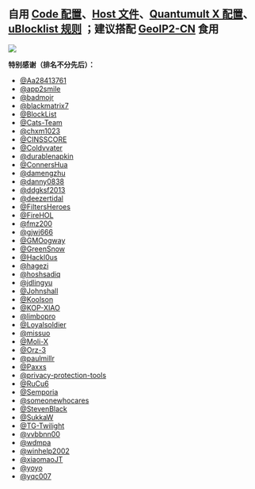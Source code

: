 ## 自用 [Code 配置](https://raw.githubusercontent.com/ElementRef/AboutConfig/main/conf/vscode.settings.json)、[Host 文件](https://raw.githubusercontent.com/ElementRef/AboutConfig/main/filter/element.ref.reject.dohosts.ini)、[Quantumult X 配置](https://raw.githubusercontent.com/ElementRef/AboutConfig/main/conf/quantumult.x.conf)、[uBlocklist 规则](https://raw.githubusercontent.com/ElementRef/AboutConfig/main/filter/element.ref.ublock.mixture.ini) ；建议搭配 [GeoIP2-CN](https://github.com/Hackl0us/GeoIP2-CN) 食用

![](https://profile-counter.glitch.me/ElementRef-plugins/count.svg)

<!-- ![](https://github-profile-summary-cards.vercel.app/api/cards/profile-details?username=ElementRef&theme=nord_dark) -->

**特别感谢（排名不分先后）：**

- [@Aa28413761](https://t.me/s/Aa28413761)
- [@app2smile](https://github.com/app2smile/rules)
- [@badmojr](https://github.com/badmojr/1Hosts)
- [@blackmatrix7](https://github.com/blackmatrix7/ios_rule_script)
- [@BlockList](https://www.blocklist.de/en/index.html)
- [@Cats-Team](https://github.com/Cats-Team/AdRules)
- [@chxm1023](https://github.com/chxm1023/Rewrite)
- [@CINSSCORE](https://cinsscore.com/)
- [@Coldvvater](https://github.com/Coldvvater/Mononoke)
- [@durablenapkin](https://github.com/durablenapkin/scamblocklist)
- [@ConnersHua](https://github.com/ConnersHua/RuleGo)
- [@damengzhu](https://github.com/damengzhu/banad)
- [@danny0838](https://github.com/danny0838/content-farm-terminator)
- [@ddgksf2013](https://github.com/ddgksf2013/ddgksf2013)
- [@deezertidal](https://github.com/deezertidal/QuantumultX-Rewrite)
- [@FiltersHeroes](https://github.com/FiltersHeroes/KADhosts)
- [@FireHOL](https://github.com/firehol/blocklist-ipsets)
- [@fmz200](https://github.com/fmz200/wool_scripts)
- [@gjwj666](https://github.com/gjwj666/qx)
- [@GMOogway](https://github.com/GMOogway/shadowrocket-rules)
- [@GreenSnow](https://greensnow.co/)
- [@Hackl0us](https://github.com/Hackl0us/GeoIP2-CN)
- [@hagezi](https://github.com/hagezi/dns-blocklists)
- [@hoshsadiq](https://github.com/hoshsadiq/adblock-nocoin-list)
- [@jdlingyu](https://github.com/jdlingyu/ad-wars)
- [@Johnshall](https://github.com/Johnshall/Shadowrocket-ADBlock-Rules-Forever)
- [@Koolson](https://github.com/Koolson/Qure)
- [@KOP-XIAO](https://github.com/KOP-XIAO/QuantumultX)
- [@limbopro](https://github.com/limbopro/Adblock4limbo)
- [@Loyalsoldier](https://github.com/Loyalsoldier/surge-rules)
- [@missuo](https://github.com/missuo/ASN-China)
- [@Moli-X](https://github.com/Moli-X/Resources)
- [@Orz-3](https://github.com/Orz-3/mini)
- [@paulmillr](https://github.com/paulmillr/encrypted-dns)
- [@Paxxs](https://github.com/Paxxs/Google-Blocklist)
- [@privacy-protection-tools](https://github.com/privacy-protection-tools/anti-AD)
- [@RuCu6](https://github.com/RuCu6/QuanX)
- [@Semporia](https://github.com/Semporia/TikTok-Unlock)
- [@someonewhocares](https://someonewhocares.org/hosts/)
- [@StevenBlack](https://github.com/StevenBlack/hosts)
- [@SukkaW](https://github.com/SukkaW/Surge)
- [@TG-Twilight](https://github.com/TG-Twilight/AWAvenue-Ads-Rule)
- [@vvbbnn00](https://github.com/vvbbnn00/WARP-Clash-API)
- [@wdmpa](https://github.com/wdmpa/content-farm-list)
- [@winhelp2002](https://winhelp2002.mvps.org/)
- [@xiaomaoJT](https://github.com/xiaomaoJT/QxScript)
- [@yoyo](https://pgl.yoyo.org/adservers/)
- [@yqc007](https://github.com/yqc007/QuantumultX)

<!--
  <picture>
    <source media="(prefers-color-scheme: dark)" srcset="https://raw.githubusercontent.com/ElementRef/ElementRef/output/github-contribution-grid-snake-dark.svg">
    <source media="(prefers-color-scheme: light)" srcset="https://raw.githubusercontent.com/ElementRef/ElementRef/output/github-contribution-grid-snake.svg">
    <img alt="github contribution grid snake animation" src="https://raw.githubusercontent.com/ElementRef/ElementRef/output/github-contribution-grid-snake.svg">
  </picture>
 -->
